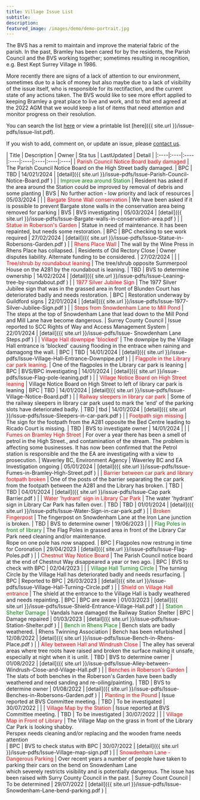 ```yaml
---
title: Village Issue List
subtitle:
description: 
featured_image: /images/demo/demo-portrait.jpg
---
```


The BVS has a remit to maintain and improve the material fabric of the parish.   In the past, Bramley has been cared for by the residents, the Parish Council and the BVS working together; sometimes resulting in recognition, e.g. Best Kept Surrey Village in 1986.

More recently there are signs of a lack of attention to our environment, sometimes due to a lack of money but also maybe due to a lack of visibility of the issue itself, who is responsible for its rectifaction, and the current state of any actions taken.   The BVS would like to see more effort applied to keeping Bramley a great place to live and work, and to that end agreed at the 2022 AGM that we would keep a list of items that need attention and monitor progress on their resolution.  

You can search the list [here](./search-issues) or view a printable list [here]({{ site.url }}/issue-pdfs/issue-list.pdf).

If you wish to add, comment on, or update an issue, please [contact us](/contact).

<!-- Start Issue Table -->

| Title | Description | Owner | Sta   tus | LastUpdated | Detail | 
|:----|:----|:----|:----|:----|:----|:----|:----|
| <span style='color: red;'>Parish Council Notice Board badly damaged</span> | The Parish Council Notice Board  on the High Street badly damaged. | BPC | TBD | 14/021/2024 | [detail]({{ site.url }}/issue-pdfs/Issue-Parish-Council-Notice-Board.pdf ) | 
| <span style='color: green;'>Improve area around Station</span> | Resident has asked if the area around the Station could be improved by removal of debris and some planting | BVS | No further action - low priority and lack of resources | 05/03/2024 |  | 
| <span style='color: red;'>Bargate Stone Wall conservation</span> | We have been asked if it is possible to prevent Bargate stone walls in the conservation area being removed for parking | BVS | BVS investigating | 05/03/2024 | [detail]({{ site.url }}/issue-pdfs/Issue-Bargate-walls-in-conservation-area.pdf ) | 
| <span style='color: red;'>Statue in Roberson's Garden</span> | Statue in need of maintenance.  It has been repainted, but needs some restoration. | BPC | BPC checking to see work required | 27/02/2024 | [detail]({{ site.url }}/issue-pdfs/Issue-Statue-in-Robersons-Garden.pdf ) | 
| <span style='color: red;'>Rhens Place Wall</span> | The wall by the Wine Press in Rhens Place has collapsed. | Residents of Old Rectory Close | Owner disputes liability.  Alternate funding to be considered. | 27/02/2024 |  | 
| <span style='color: red;'>Tree/shrub by roundabout leaning</span> | The tree/shrub opposite Summerpool House on the A281 by the roundabout  is leaning. | TBD | BVS to determine ownership | 14/02/2024 | [detail]({{ site.url }}/issue-pdfs/Issue-Leaning-tree-by-roundabout.pdf ) | 
| <span style='color: red;'>1977 Silver Jubilee Sign</span> | The 1977 Silver Jubilee sign that was in the grassed area in front of Blunden Court has deteriorated badly and needs restoration. | BPC | Restoration underway by Guildford signs | 22/01/2024 | [detail]({{ site.url }}/issue-pdfs/Issue-1977-Silver-Jubilee-Sign.pdf ) | 
| <span style='color: red;'>Steps from Snowdenham Lane to Mill Pond</span> | The steps at the top of Snowdenham Lane that lead down to the Mill Pond and Mill Lane have become dangerous.   | Surrey County Council | Issue reported to SCC Rights of Way and Access Management System  | 22/01/2024 | [detail]({{ site.url }}/issue-pdfs/Issue- Snowdenham Lane Steps.pdf ) | 
| <span style='color: red;'>Village Hall downpipe 'blocked'</span> | The downpipe by the Village Hall entrance is 'blocked'  causing flooding in the entrace when raining and damagong the wall. | BPC | TBD | 14/01/2024 | [detail]({{ site.url }}/issue-pdfs/Issue-Village-Hall-Entrance-Downpipe.pdf ) | 
| <span style='color: red;'>Flagpole in the Library car park leaning.</span> | One of the flagpoles in the Library car park is leaning | BPC | BVS/BPC investigating | 14/01/2024 | [detail]({{ site.url }}/issue-pdfs/Issue-Flag-pole-leaning.pdf ) | 
| <span style='color: red;'>Village Notice Board on High Street leaning</span> | Village Notice Board on High Street to left of library car park is leaning | BPC | TBD | 14/01/2024 | [detail]({{ site.url }}/issue-pdfs/Issue-Village-Notice-Board.pdf ) | 
| <span style='color: red;'>Railway sleepers in library car park </span> | Some of the railway sleepers in library car park used to mark the 'end' of the parking slots have deteriorated badly.   | TBD | tbd | 14/01/2024 | [detail]({{ site.url }}/issue-pdfs/Issue-Sleepers-in-car-park.pdf ) | 
| <span style='color: red;'>Footpath sign missing</span> | The sign for the footpath  from the A281 opposite the Bed Centre leading to Ricado Court is missing. | TBD | BVS to investigate owner | 14/01/2024 |  | 
| <span style='color: red;'>Fumes on Bramley High Street</span> | For over a year there has been a smell of petrol in the High Street., and contamination of the stream.  The problem is affecting some businesses.  It has now been confirmed that the Petrol station is responsible and the the EA are investigating with a view to prosecution. | Waverley BC, Environment Agency | Waverley BC and EA Investigation ongoing | 05/01/2024 | [detail]({{ site.url }}/issue-pdfs/Issue-Fumes-in-Bramley-High-Street.pdf ) | 
| <span style='color: red;'>Barrier between car park and library footpath broken</span> | One of the posts of the barrier separating the car park from the footpath between the A281 and the Library has broken. | TBD | TBD | 04/01/2024 | [detail]({{ site.url }}/issue-pdfs/Issue-Cap park Barrier.pdf ) | 
| <span style='color: red;'>Water 'hydrant' sign in Library Car Park </span> | The water 'hydrant' sign in Library Car Park  has fallen over.  | TBD | TBD | 01/01/2024 | [detail]({{ site.url }}/issue-pdfs/Issue-Water-Sign-in-car-park.pdf ) | 
| <span style='color: red;'>Broken Fingerpost</span> | The fingerpost on Snowdenham Lane at the Iron Lane junction is broken. | TBD | BVS to determine owner | 19/06/2023 |  | 
| <span style='color: green;'>Flag Poles in front of library</span> | The Flag Poles in grassed area in front of the Library Car Park need cleaning and/or maintenance.<br>Rope on one pole has now snapped. | BPC | Flagpoles now restrung in time for Coronation | 29/04/2023 | [detail]({{ site.url }}/issue-pdfs/Issue-Flag-Poles.pdf ) | 
| <span style='color: red;'>Chestnut Way Notice Board</span> | The Parish Council notice board at the end of Chestnut Way disappeared a year or two  ago. | BPC | BVS to check with BPC | 02/04/2023 |  | 
| <span style='color: green;'>Village Hall Turning Circle</span> | The turning Circle by the Village Hall has deteriorated badly and needs resurfacing. | BPC | Reported to BPC | 26/03/2023 | [detail]({{ site.url }}/issue-pdfs/Issue-Village-Hall-Turning-Circle.pdf ) | 
| <span style='color: red;'>Shield on Village Hall entrance</span> | The shield at the entrance to the Village Hall is badly weathered and needs repainting. | BPC | BPC are aware | 01/03/2023 | [detail]({{ site.url }}/issue-pdfs/Issue-Shield-Entrance-Village-Hall.pdf ) | 
| <span style='color: green;'>Station Shelter Damage</span> | Vandals have damaged the Railway Station Shelter  | BPC  | Damage repaired | 01/03/2023 | [detail]({{ site.url }}/issue-pdfs/Issue-Station-Shelter.pdf ) | 
| <span style='color: green;'>Bench in Rhens Place</span> | Bench slats are badly weathered. | Rhens Twinning Association | Bench has been refurbished | 12/08/2022 | [detail]({{ site.url }}/issue-pdfs/Issue-Bench-in-Rhens-Place.pdf ) | 
| <span style='color: red;'>Alley between Hall and Windrush Close</span> | The alley has several areas where tree roots have raised and broken the surface making it  unsafe, especially at night when it is unlit. | TBD | BVS to determine owner | 01/08/2022 | [detail]({{ site.url }}/issue-pdfs/Issue-Alley-between-Windrush-Close-and-Vilage-Hall.pdf ) | 
| <span style='color: red;'>Benches in Roberson's Garden</span> | The slats of both benches in the Roberson's Garden have been badly weathered and need sanding and re-oiling/painting. | TBD | BVS to determine owner | 01/08/2022 | [detail]({{ site.url }}/issue-pdfs/Issue-Benches-in-Robersons-Garden.pdf ) | 
| <span style='color: red;'>Planting in the Pound</span> | Issue reported at BVS Committee meeting.   | TBD | To be investigated | 30/07/2022 |  | 
| <span style='color: red;'>Village Map by the Station</span> | Issue reported at BVS Committee meeting. | TBD | To be investigated | 30/07/2022 |  | 
| <span style='color: red;'>Village Map in Front of Library</span> | The Village Map on the grass in front of the Library Car Park is looking shabby.<br>Perspex needs cleaning and/or replacing and the wooden frame needs attention<br> | BPC | BVS to check status with BPC | 30/07/2022 | [detail]({{ site.url }}/issue-pdfs/Issue-Village-map-sign.pdf ) | 
| <span style='color: red;'>Snowdenham Lane - Dangerous Parking</span> | Over recent years a number of people have taken to parking their cars on the bend on Snowdenham Lane <br>which severely restricts visibility and is potentially dangerous.  The issue has been raised with Surry County Council in the past. | Surrey Count Council | To be determined | 29/07/2022 | [detail]({{ site.url }}/issue-pdfs/Issue-Snowdenham-Lane-bend-parking.pdf ) | 

<!-- End Issue Table -->



